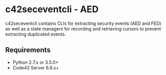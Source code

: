 # c42seceventcli - AED

c42seceventcli contains CLIs for extracting security events (AED and FED) as well as a state managers
for recording and retrieving cursors to prevent extracting duplicated events.

## Requirements

- Python 2.7.x or 3.5.0+
- Code42 Server 6.8.x+